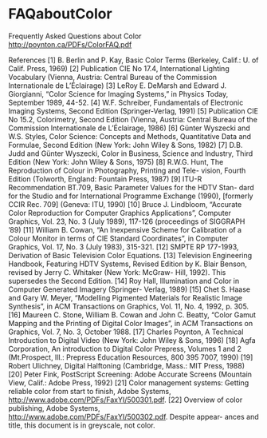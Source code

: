 # FAQaboutColor
Frequently Asked Questions about Color
http://poynton.ca/PDFs/ColorFAQ.pdf

References
[1] B. Berlin and P. Kay, Basic Color Terms (Berkeley, Calif.: U. of Calif. Press, 1969)
[2] Publication CIE No 17.4, International Lighting Vocabulary (Vienna, Austria: Central Bureau of the Commission Internationale de L’Éclairage)
[3] LeRoy E. DeMarsh and Edward J. Giorgianni, “Color Science for Imaging Systems,” in Physics Today, September 1989, 44-52.
[4] W.F. Schreiber, Fundamentals of Electronic Imaging Systems, Second Edition (Springer-Verlag, 1991)
[5] Publication CIE No 15.2, Colorimetry, Second Edition (Vienna, Austria: Central Bureau of the Commission Internationale de L’Éclairage, 1986)
[6] Günter Wyszecki and W.S. Styles, Color Science: Concepts and Methods, Quantitative Data and Formulae, Second Edition (New York: John Wiley & Sons, 1982)
[7] D.B. Judd and Günter Wyszecki, Color in Business, Science and Industry, Third Edition (New York: John Wiley & Sons, 1975)
[8] R.W.G. Hunt, The Reproduction of Colour in Photography, Printing and Tele- vision, Fourth Edition (Tolworth, England: Fountain Press, 1987)
[9] ITU-R Recommendation BT.709, Basic Parameter Values for the HDTV Stan- dard for the Studio and for International Programme Exchange (1990), [formerly CCIR Rec. 709] (Geneva: ITU, 1990)
[10] Bruce J. Lindbloom, “Accurate Color Reproduction for Computer Graphics Applications”, Computer Graphics, Vol. 23, No. 3 (July 1989), 117-126 (proceedings of SIGGRAPH ’89)
[11] William B. Cowan, “An Inexpensive Scheme for Calibration of a Colour Monitor in terms of CIE Standard Coordinates”, in Computer Graphics, Vol. 17, No. 3 (July 1983), 315-321.
[12] SMPTE RP 177-1993, Derivation of Basic Television Color Equations.
[13] Television Engineering Handbook, Featuring HDTV Systems, Revised Edition by K. Blair Benson, revised by Jerry C. Whitaker (New York: McGraw- Hill, 1992). This supersedes the Second Edition.
[14] Roy Hall, Illumination and Color in Computer Generated Imagery (Springer- Verlag, 1989)
[15] Chet S. Haase and Gary W. Meyer, “Modelling Pigmented Materials for Realistic Image Synthesis”, in ACM Transactions on Graphics, Vol. 11, No. 4, 1992, p. 305.
[16] Maureen C. Stone, William B. Cowan and John C. Beatty, “Color Gamut Mapping and the Printing of Digital Color Images”, in ACM Transactions on Graphics, Vol. 7, No. 3, October 1988.
[17] Charles Poynton, A Technical Introduction to Digital Video (New York: John Wiley & Sons, 1996)
[18] Agfa Corporation, An introduction to Digital Color Prepress, Volumes 1 and 2 (Mt.Prospect, Ill.: Prepress Education Resources, 800 395 7007, 1990)
[19] Robert Ulichney, Digital Halftoning (Cambridge, Mass.: MIT Press, 1988)
[20] Peter Fink, PostScript Screening: Adobe Accurate Screens (Mountain View,
Calif.: Adobe Press, 1992)
[21] Color management systems: Getting reliable color from start to finish, Adobe Systems, <http://www.adobe.com/PDFs/FaxYI/500301.pdf>.
[22] Overview of color publishing, Adobe Systems, <http://www.adobe.com/PDFs/FaxYI/500302.pdf>. Despite appear- ances and title, this document is in greyscale, not color.

